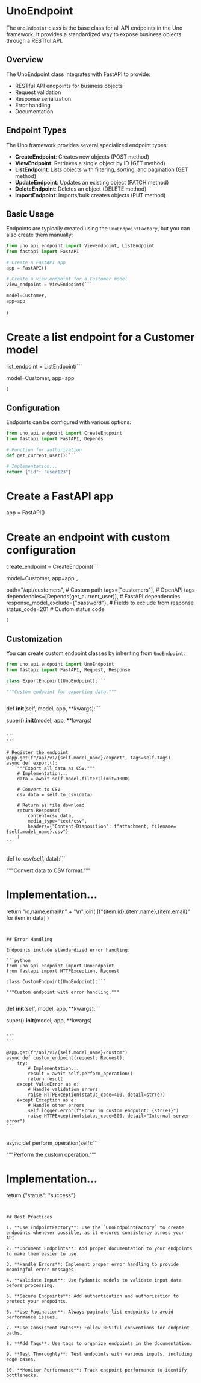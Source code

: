 # UnoEndpoint

The `UnoEndpoint` class is the base class for all API endpoints in the Uno framework. It provides a standardized way to expose business objects through a RESTful API.

## Overview

The UnoEndpoint class integrates with FastAPI to provide:

- RESTful API endpoints for business objects
- Request validation
- Response serialization
- Error handling
- Documentation

## Endpoint Types

The Uno framework provides several specialized endpoint types:

- **CreateEndpoint**: Creates new objects (POST method)
- **ViewEndpoint**: Retrieves a single object by ID (GET method)
- **ListEndpoint**: Lists objects with filtering, sorting, and pagination (GET method)
- **UpdateEndpoint**: Updates an existing object (PATCH method)
- **DeleteEndpoint**: Deletes an object (DELETE method)
- **ImportEndpoint**: Imports/bulk creates objects (PUT method)

## Basic Usage

Endpoints are typically created using the `UnoEndpointFactory`, but you can also create them manually:

```python
from uno.api.endpoint import ViewEndpoint, ListEndpoint
from fastapi import FastAPI

# Create a FastAPI app
app = FastAPI()

# Create a view endpoint for a Customer model
view_endpoint = ViewEndpoint(```

model=Customer,
app=app
```
)

# Create a list endpoint for a Customer model
list_endpoint = ListEndpoint(```

model=Customer,
app=app
```
)
```

## Configuration

Endpoints can be configured with various options:

```python
from uno.api.endpoint import CreateEndpoint
from fastapi import FastAPI, Depends

# Function for authorization
def get_current_user():```

# Implementation...
return {"id": "user123"}
```

# Create a FastAPI app
app = FastAPI()

# Create an endpoint with custom configuration
create_endpoint = CreateEndpoint(```

model=Customer,
app=app
```,```

path="/api/customers",  # Custom path
tags=["customers"],     # OpenAPI tags
dependencies=[Depends(get_current_user)],  # FastAPI dependencies
response_model_exclude={"password"},  # Fields to exclude from response
status_code=201  # Custom status code
```
)
```

## Customization

You can create custom endpoint classes by inheriting from `UnoEndpoint`:

```python
from uno.api.endpoint import UnoEndpoint
from fastapi import FastAPI, Request, Response

class ExportEndpoint(UnoEndpoint):```

"""Custom endpoint for exporting data."""
``````

```
```

def __init__(self, model, app, **kwargs):```

super().__init__(model, app, **kwargs)
``````

```
```

# Register the endpoint
@app.get(f"/api/v1/{self.model_name}/export", tags=self.tags)
async def export():
    """Export all data as CSV."""
    # Implementation...
    data = await self.model.filter(limit=1000)
    
    # Convert to CSV
    csv_data = self.to_csv(data)
    
    # Return as file download
    return Response(
        content=csv_data,
        media_type="text/csv",
        headers={"Content-Disposition": f"attachment; filename={self.model_name}.csv"}
    )
```
``````

```
```

def to_csv(self, data):```

"""Convert data to CSV format."""
# Implementation...
return "id,name,email\n" + "\n".join(
    [f"{item.id},{item.name},{item.email}" for item in data]
)
```
```
```

## Error Handling

Endpoints include standardized error handling:

```python
from uno.api.endpoint import UnoEndpoint
from fastapi import HTTPException, Request

class CustomEndpoint(UnoEndpoint):```

"""Custom endpoint with error handling."""
``````

```
```

def __init__(self, model, app, **kwargs):```

super().__init__(model, app, **kwargs)
``````

```
```

@app.get(f"/api/v1/{self.model_name}/custom")
async def custom_endpoint(request: Request):
    try:
        # Implementation...
        result = await self.perform_operation()
        return result
    except ValueError as e:
        # Handle validation errors
        raise HTTPException(status_code=400, detail=str(e))
    except Exception as e:
        # Handle other errors
        self.logger.error(f"Error in custom endpoint: {str(e)}")
        raise HTTPException(status_code=500, detail="Internal server error")
```
``````

```
```

async def perform_operation(self):```

"""Perform the custom operation."""
# Implementation...
return {"status": "success"}
```
```
```

## Best Practices

1. **Use EndpointFactory**: Use the `UnoEndpointFactory` to create endpoints whenever possible, as it ensures consistency across your API.

2. **Document Endpoints**: Add proper documentation to your endpoints to make them easier to use.

3. **Handle Errors**: Implement proper error handling to provide meaningful error messages.

4. **Validate Input**: Use Pydantic models to validate input data before processing.

5. **Secure Endpoints**: Add authentication and authorization to protect your endpoints.

6. **Use Pagination**: Always paginate list endpoints to avoid performance issues.

7. **Use Consistent Paths**: Follow RESTful conventions for endpoint paths.

8. **Add Tags**: Use tags to organize endpoints in the documentation.

9. **Test Thoroughly**: Test endpoints with various inputs, including edge cases.

10. **Monitor Performance**: Track endpoint performance to identify bottlenecks.